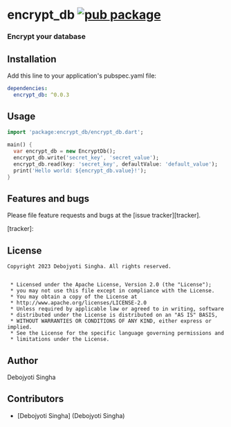 # encrypt_db [![pub package](https://img.shields.io/pub/v/encrypt_db.svg)](https://pub.dartlang.org/packages/encrypt_db)

### Encrypt your database

## Installation

Add this line to your application's pubspec.yaml file:

```yaml
dependencies:
  encrypt_db: ^0.0.3
```

## Usage

```dart
import 'package:encrypt_db/encrypt_db.dart';

main() {
  var encrypt_db = new EncryptDb();
  encrypt_db.write('secret_key', 'secret_value');
  encrypt_db.read(key: 'secret_key', defaultValue: 'default_value');
  print('Hello world: ${encrypt_db.value}!');
}
```

## Features and bugs

Please file feature requests and bugs at the [issue tracker][tracker].

[tracker]:

## License

```
Copyright 2023 Debojyoti Singha. All rights reserved.


 * Licensed under the Apache License, Version 2.0 (the "License");
 * you may not use this file except in compliance with the License.
 * You may obtain a copy of the License at
 * http://www.apache.org/licenses/LICENSE-2.0
 * Unless required by applicable law or agreed to in writing, software
 * distributed under the License is distributed on an "AS IS" BASIS,
 * WITHOUT WARRANTIES OR CONDITIONS OF ANY KIND, either express or implied.
 * See the License for the specific language governing permissions and
 * limitations under the License.
```

## Author

Debojyoti Singha

## Contributors

- [Debojyoti Singha] (Debojyoti Singha)

